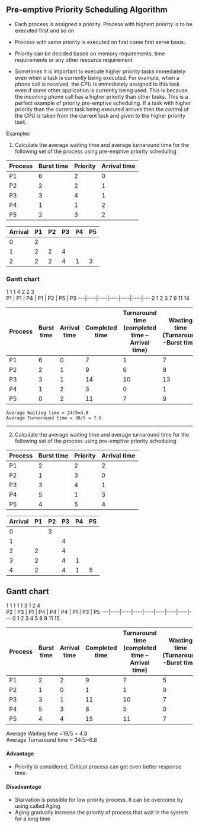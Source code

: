 ## Pre-emptive Priority Scheduling Algorithm
-	Each process is assigned a priority. Process with highest priority is to be executed first and so on
-	Process with same priority is executed on first come first serve basis.
-	Priority can be decided based on memory requirements, time requirements or any other resource requirement

-	Sometimes it is important to execute higher priority tasks immediately even when a task is currently being executed. 
For example, when a phone call is received, the CPU is immediately assigned to this task even if some other application is currently being used. This is because the incoming phone call has a higher priority than other tasks. This is a perfect example of priority pre-emptive scheduling. If a task with higher priority than the current task being executed arrives then the control of the CPU is taken from the current task and given to the higher priority task.

Examples
1.	Calculate the average waiting time and average turnaround time for the following set of the process using pre-emptive priority scheduling


Process | Burst time  | Priority | Arrival time
--------|-------------|----------|-------------
P1	    |6	          |2	     |0
P2	    |2	          |2	     |1
P3	    |3	          |4	     |1
P4	    |1	          |1	     |2
P5	    |2	          |3	     |2


  Arrival | P1 | P2 | P3 | P4 | P5
 --|----|----|----|----|---
 0 | 2  |    |    |    | 
 1 | 2  |  2 | 4  |    | 
 2 | 2  |  2 | 4  |  1 | 3


### Gantt chart
1    1  	1	4	 2    2   3        				
P1 | P1 | P4 | P1 | P2 | P5 | P3
---|----|----|----|----|----|---
0  1    2    3	  7    9    11  14	


Process | Burst time | Arrival time  |Completed time | Turnaround time (completed time – Arrival time) | Wasting time (Turnaround -Burst time)
------- | ------- | ------- | ------- | ------- | -------
P1 | 6  | 0       | 7       | 1       | 7
P2 | 2  | 1       | 9       | 6       | 8
P3 | 3  | 1       | 14      | 10      | 13
P4 | 1  | 2       | 3       | 0       | 1
P5 | 0  | 2       | 11      | 7       | 9  
    Average Waiting time = 24/5=4.8
    Average Turnaround time = 38/5 = 7.6
---------------------------------------------------------------------------------------------


2.	Calculate the average waiting time and average turnaround time for the following set of the process using pre-emptive priority scheduling

Process | Burst time  | Priority | Arrival time
--------|-------------|----------|-------------
P1	    |2	          |2	    |2
P2	    |1	          |3	    |0
P3	    |3	          |4	    |1
P4	    |5	          |1	    |3
P5	    |4	          |5	    |4



 Arrival | P1 | P2 | P3 | P4 | P5
 --|----|----|----|----|---
 0 |    | 3  |    |    | 
 1 |    |    | 4  |    | 
 2 | 2  |    | 4  |    | 
 3 | 2  |    | 4  | 1  | 
 4 | 2  |    | 4  | 1  | 5


## Gantt chart
1  1	1    1    1	   3	1    2    4  
P2 | P3 | P1 | P4 | P4 | P4 | P1 | P3 | P5
---|----|----|----|----|----|----|----|---
0  1    2    3	  4    5	8    9   11  15	  


Process | Burst time | Arrival time  |Completed time | Turnaround time (completed time – Arrival time) | Wasting time (Turnaround -Burst time)
------- | ------- | ------- | ------- | ------- | -------
P1 | 2  | 2       | 9      | 7       | 5
P2 | 1  | 0       | 1      | 1       | 0
P3 | 3  | 1       | 11     | 10      | 7
P4 | 5  | 3       | 8      | 5       | 0
P5 | 4  | 4       | 15     | 11      | 7  

	
Average Waiting time =19/5 = 4.8  
Average Turnaround time = 34/5=6.8


#### Advantage
-	Priority is considered, Critical process can get even better response time.

#### Disadvantage
-	Starvation is possible for low priority process. It can be overcome by using called Aging
-	Aging gradually increase the priority of process that wait in the system for a long time 


